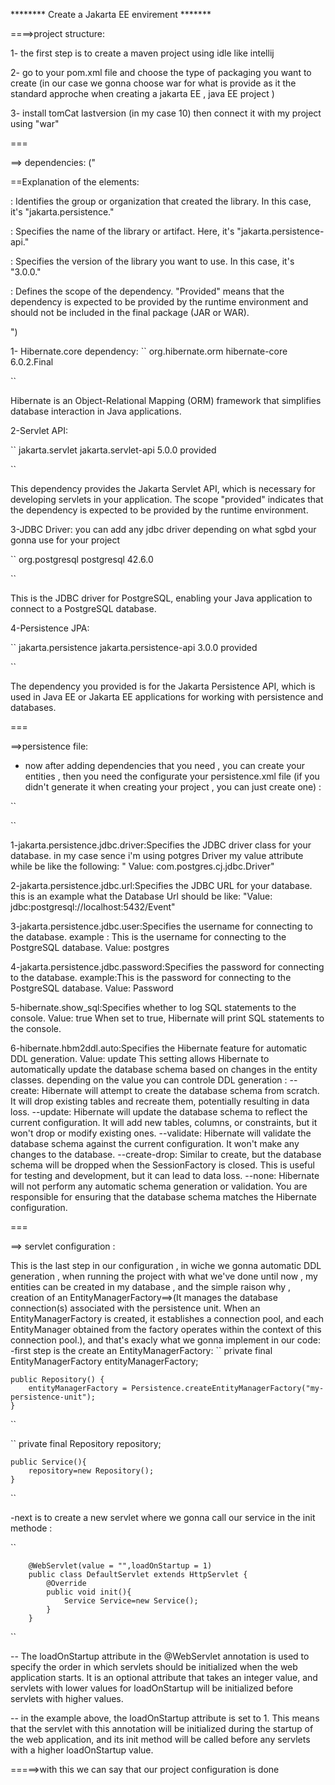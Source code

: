 ******** Create a Jakarta EE envirement *******

====>project structure:

1- the first step is to create a maven project using idle like intellij

2- go to your pom.xml file and choose the type of packaging you want to create (in our case we gonna choose war for what is provide as it the standard approche when creating a jakarta EE , java EE  project  ) 

3- install tomCat lastversion (in my case 10) then connect it with my project using "war"

===

==> dependencies:
("

==Explanation of the elements:

<groupId>: Identifies the group or organization that created the library. In this case, it's "jakarta.persistence."

<artifactId>: Specifies the name of the library or artifact. Here, it's "jakarta.persistence-api."

<version>: Specifies the version of the library you want to use. In this case, it's "3.0.0."

<scope>: Defines the scope of the dependency. "Provided" means that the dependency is expected to be provided by the runtime environment and should not be included in the final package (JAR or WAR).

")


1- Hibernate.core dependency:
`` 
    <dependency>
      <groupId>org.hibernate.orm</groupId>
      <artifactId>hibernate-core</artifactId>
      <version>6.0.2.Final</version>
    </dependency>
    
``

Hibernate is an Object-Relational Mapping (ORM) framework that simplifies database interaction in Java applications.

2-Servlet API:

``
        <dependency>
            <groupId>jakarta.servlet</groupId>
            <artifactId>jakarta.servlet-api</artifactId>
            <version>5.0.0</version>
            <scope>provided</scope>
        </dependency>
        
``

This dependency provides the Jakarta Servlet API, which is necessary for developing servlets in your application. The scope "provided" indicates that the dependency is expected to be provided by the runtime environment.

3-JDBC Driver:
you can add any jdbc driver depending on what sgbd your gonna use for your project

``
    <dependency>
      <groupId>org.postgresql</groupId>
      <artifactId>postgresql</artifactId>
      <version>42.6.0</version>
    </dependency>
    
``

This is the JDBC driver for PostgreSQL, enabling your Java application to connect to a PostgreSQL database.

4-Persistence JPA:

``
    <dependency>
        <groupId>jakarta.persistence</groupId>
        <artifactId>jakarta.persistence-api</artifactId>
        <version>3.0.0</version>
        <scope>provided</scope>
    </dependency>
    
``

The dependency you provided is for the Jakarta Persistence API, which is used in Java EE or Jakarta EE applications for working with persistence and databases. 


=== 

==>persistence file:

- now after adding dependencies that you need  , you can create your entities , then you need the configurate your persistence.xml file (if you didn't generate it when creating your project , you can just create one) :

``
    <persistence xmlns="https://jakarta.ee/xml/ns/persistence"
                xmlns:xsi="http://www.w3.org/2001/XMLSchema-instance"
                xsi:schemaLocation="https://jakarta.ee/xml/ns/persistence https://jakarta.ee/xml/ns/persistence/persistence_3_0.xsd"
                version="3.0">
    <persistence-unit name="my-persistence-unit" transaction-type="RESOURCE_LOCAL">
        <properties>
        <property name="jakarta.persistence.jdbc.driver" value="--add databese driver path-"/>
        <property name="jakarta.persistence.jdbc.url" value="-- add the database URL --"/>
        <property name="jakarta.persistence.jdbc.user" value="--your database username--"/>
        <property name="hibernate.show_sql" value="true"/>
        <property name="jakarta.persistence.jdbc.password" value="--your database password--"/>
        <property name="hibernate.hbm2ddl.auto" value="update"/>
        </properties>
    </persistence-unit>
    </persistence>

``

1-jakarta.persistence.jdbc.driver:Specifies the JDBC driver class for your database.
                                in my case sence i'm using potgres Driver my value attribute while be like the following:
                                " Value: com.postgres.cj.jdbc.Driver"

2-jakarta.persistence.jdbc.url:Specifies the JDBC URL for your database.
                               this is an example what the Database Url should be like:
                               "Value: jdbc:postgresql://localhost:5432/Event"

3-jakarta.persistence.jdbc.user:Specifies the username for connecting to the database.
                                example : This is the username for connecting to the PostgreSQL database.
                                Value: postgres

4-jakarta.persistence.jdbc.password:Specifies the password for connecting to the database.
                                    example:This is the password for connecting to the PostgreSQL database.
                                    Value: Password

5-hibernate.show_sql:Specifies whether to log SQL statements to the console.
                          Value: true
                          When set to true, Hibernate will print SQL statements to the console.

6-hibernate.hbm2ddl.auto:Specifies the Hibernate feature for automatic DDL generation.
                         Value: update
                         This setting allows Hibernate to automatically update the database schema based on changes in the entity classes.
                         depending on the value you can controle DDL generation :
                            --create:
                                    Hibernate will attempt to create the database schema from scratch.
                                    It will drop existing tables and recreate them, potentially resulting in data loss.
                            --update:
                                    Hibernate will update the database schema to reflect the current configuration.
                                    It will add new tables, columns, or constraints, but it won't drop or modify existing ones.
                            --validate:
                                    Hibernate will validate the database schema against the current configuration.
                                    It won't make any changes to the database.
                            --create-drop:
                                    Similar to create, but the database schema will be dropped when the SessionFactory is closed.
                                    This is useful for testing and development, but it can lead to data loss.
                            --none:
                                    Hibernate will not perform any automatic schema generation or validation.
                                    You are responsible for ensuring that the database schema matches the Hibernate configuration.

===

==> servlet configuration :

This is the last step in our configuration , in wiche we gonna automatic DDL generation , when running the project with what we've done until now , my entities can be created in my database , and the simple raison why , creation of an EntityManagerFactory==>(It manages the database connection(s) associated with the persistence unit. When an EntityManagerFactory is created, it establishes a connection pool, and each EntityManager obtained from the factory operates within the context of this connection pool.), and that's exacly what we gonna implement in our code:
-first step is the create an EntityManagerFactory:
 ``
    private final EntityManagerFactory entityManagerFactory;

    public Repository() {
        entityManagerFactory = Persistence.createEntityManagerFactory("my-persistence-unit");
    }

 ``
 
 ``
     private final Repository repository;

    public Service(){
        repository=new Repository();
    }

 ``
 
-next is to create a new servlet where we gonna call our service in the init methode :

``

        @WebServlet(value = "",loadOnStartup = 1)
        public class DefaultServlet extends HttpServlet {
            @Override
            public void init(){
                Service Service=new Service();
            }
        }

``

-- The loadOnStartup attribute in the @WebServlet annotation is used to specify the order in which servlets should be initialized when the web application starts. It is an optional attribute that takes an integer value, and servlets with lower values for loadOnStartup will be initialized before servlets with higher values.

-- in the example above, the loadOnStartup attribute is set to 1. This means that the servlet with this annotation will be initialized during the startup of the web application, and its init method will be called before any servlets with a higher loadOnStartup value.

=====>with this we can say that our project configuration is done
